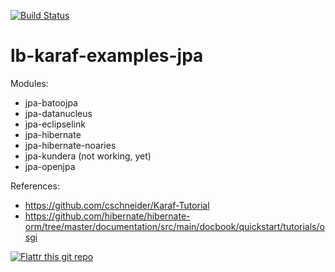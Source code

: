 [![Build Status](https://travis-ci.org/lburgazzoli/lb-karaf-examples.png?branch=master)](https://travis-ci.org/lburgazzoli/lb-karaf-examples)


lb-karaf-examples-jpa
=================

Modules:
- jpa-batoojpa
- jpa-datanucleus
- jpa-eclipselink
- jpa-hibernate
- jpa-hibernate-noaries
- jpa-kundera (not working, yet)
- jpa-openjpa

References:
- https://github.com/cschneider/Karaf-Tutorial
- https://github.com/hibernate/hibernate-orm/tree/master/documentation/src/main/docbook/quickstart/tutorials/osgi


[![Flattr this git repo](http://api.flattr.com/button/button-static-50x60.png)](https://flattr.com/submit/auto?user_id=lburgazzoli&url=https://github.com/lburgazzoli/lb-karaf-examples&title=lb-karaf-examples&language=java&tags=github&category=software) 


